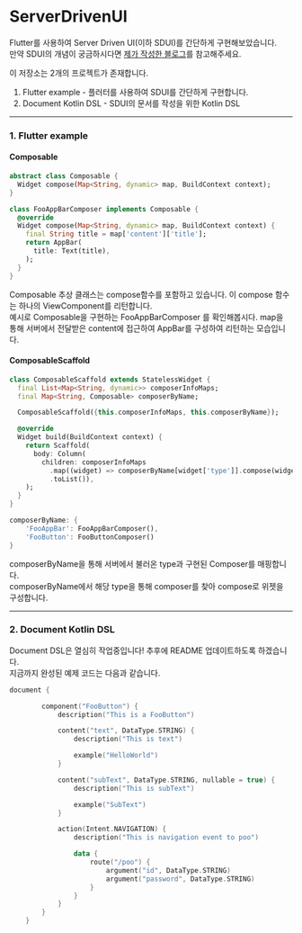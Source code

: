 # ServerDrivenUI
Flutter를 사용하여 Server Driven UI(이하 SDUI)를 간단하게 구현해보았습니다.  
만약 SDUI의 개념이 궁금하시다면 [제가 작성한 블로그](https://medium.com/@dikolight203/server-driven-ui-feat-flutter-87fcbb04e610)를 참고해주세요.  


이 저장소는 2개의 프로젝트가 존재합니다.
1. Flutter example - 플러터를 사용하여 SDUI를 간단하게 구현합니다.
2. Document Kotlin DSL - SDUI의 문서를 작성을 위한 Kotlin DSL  
---
### 1. Flutter example
#### Composable
```dart
abstract class Composable {
  Widget compose(Map<String, dynamic> map, BuildContext context);
}

class FooAppBarComposer implements Composable {
  @override
  Widget compose(Map<String, dynamic> map, BuildContext context) {
    final String title = map['content']['title'];
    return AppBar(
      title: Text(title),
    );
  }
}
```
Composable 추상 클래스는 compose함수를 포함하고 있습니다. 이 compose 함수는 하나의 ViewComponent를 리턴합니다.  
예시로 Composable을 구현하는 FooAppBarComposer 를 확인해봅시다. map을 통해 서버에서 전달받은 content에 접근하여 AppBar를 구성하여 리턴하는 모습입니다.  

#### ComposableScaffold
```dart
class ComposableScaffold extends StatelessWidget {
  final List<Map<String, dynamic>> composerInfoMaps;
  final Map<String, Composable> composerByName;

  ComposableScaffold({this.composerInfoMaps, this.composerByName});

  @override
  Widget build(BuildContext context) {
    return Scaffold(
      body: Column(
        children: composerInfoMaps
          .map((widget) => composerByName[widget['type']].compose(widget, context))
          .toList()),
    );
  }
}

composerByName: {
    'FooAppBar': FooAppBarComposer(),
    'FooButton': FooButtonComposer()
}
```
composerByName을 통해 서버에서 불러온 type과 구현된 Composer를 매핑합니다.  
composerByName에서 해당 type을 통해 composer를 찾아 compose로 위젯을 구성합니다.

---

### 2. Document Kotlin DSL
Document DSL은 열심히 작업중입니다! 추후에 README 업데이트하도록 하겠습니다.  
지금까지 완성된 예제 코드는 다음과 같습니다. 
```kotlin
document {

        component("FooButton") {
            description("This is a FooButton")

            content("text", DataType.STRING) {
                description("This is text")

                example("HelloWorld")
            }

            content("subText", DataType.STRING, nullable = true) {
                description("This is subText")

                example("SubText")
            }

            action(Intent.NAVIGATION) {
                description("This is navigation event to poo")

                data {
                    route("/poo") {
                        argument("id", DataType.STRING)
                        argument("password", DataType.STRING)
                    }
                }
            }
        }
    }
```
